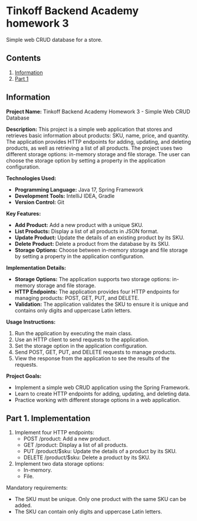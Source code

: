 # Tinkoff Backend Academy homework 3

Simple web CRUD database for a store.

## Contents

1. [Information](#information)
2. [Part 1](#part-1-implementation)

## Information

**Project Name:** Tinkoff Backend Academy Homework 3 - Simple Web CRUD Database

**Description:**
This project is a simple web application that stores and retrieves basic information about products: SKU, name, price, and quantity. The application provides HTTP endpoints for adding, updating, and deleting products, as well as retrieving a list of all products. The project uses two different storage options: in-memory storage and file storage. The user can choose the storage option by setting a property in the application configuration.

**Technologies Used:**

- **Programming Language:** Java 17, Spring Framework
- **Development Tools:** IntelliJ IDEA, Gradle
- **Version Control:** Git

**Key Features:**

- **Add Product:** Add a new product with a unique SKU.
- **List Products:** Display a list of all products in JSON format.
- **Update Product:** Update the details of an existing product by its SKU.
- **Delete Product:** Delete a product from the database by its SKU.
- **Storage Options:** Choose between in-memory storage and file storage by setting a property in the application configuration.

**Implementation Details:**

- **Storage Options:** The application supports two storage options: in-memory storage and file storage.
- **HTTP Endpoints:** The application provides four HTTP endpoints for managing products: POST, GET, PUT, and DELETE.
- **Validation:** The application validates the SKU to ensure it is unique and contains only digits and uppercase Latin letters.

**Usage Instructions:**

1. Run the application by executing the main class.
2. Use an HTTP client to send requests to the application.
3. Set the storage option in the application configuration.
4. Send POST, GET, PUT, and DELETE requests to manage products.
5. View the response from the application to see the results of the requests.

**Project Goals:**

- Implement a simple web CRUD application using the Spring Framework.
- Learn to create HTTP endpoints for adding, updating, and deleting data.
- Practice working with different storage options in a web application.

## Part 1. Implementation

1. Implement four HTTP endpoints:
   - POST /product: Add a new product.
   - GET /product: Display a list of all products.
   - PUT /product/$sku: Update the details of a product by its SKU.
   - DELETE /product/$sku: Delete a product by its SKU.
2. Implement two data storage options:
   - In-memory.
   - File.

Mandatory requirements:

- The SKU must be unique. Only one product with the same SKU can be added.
- The SKU can contain only digits and uppercase Latin letters.

